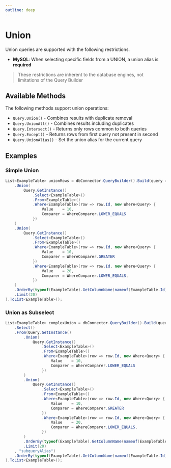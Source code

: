 ```yaml
---
outline: deep
---
```


# Union

Union queries are supported with the following restrictions.

* **MySQL**: When selecting specific fields from a UNION, a union alias is **required**

> These restrictions are inherent to the database engines, not limitations of the Query Builder

## Available Methods
The following methods support union operations:
- `Query.Union()` - Combines results with duplicate removal
- `Query.UnionAll()` - Combines results including duplicates
- `Query.Intersect()` - Returns only rows common to both queries
- `Query.Except()` - Returns rows from first query not present in second
- `Query.UnionAlias()` - Set the union alias for the current query

## Examples

### Simple Union

```csharp
List<ExampleTable> unionRows = dbConnector.QueryBuilder().Build(query => query
    .Union(
        Query.GetInstance()
            .Select<ExampleTable>()
            .From<ExampleTable>()
            .Where<ExampleTable>(row => row.Id, new Where<Query> {
                Value    = 10,
                Comparer = WhereComparer.LOWER_EQUALS
            })
    )
    .Union(
        Query.GetInstance()
            .Select<ExampleTable>()
            .From<ExampleTable>()
            .Where<ExampleTable>(row => row.Id, new Where<Query> {
                Value    = 10,
                Comparer = WhereComparer.GREATER
            })
            .Where<ExampleTable>(row => row.Id, new Where<Query> {
                Value    = 20,
                Comparer = WhereComparer.LOWER_EQUALS,
            })
    )
    .OrderBy(typeof(ExampleTable).GetColumnName(nameof(ExampleTable.Id)))
    .Limit(20)
).ToList<ExampleTable>();
```

### Union as Subselect

```csharp
List<ExampleTable> complexUnion = dbConnector.QueryBuilder().Build(query => query
    .Select()
    .From(Query.GetInstance()
        .Union(
            Query.GetInstance()
                .Select<ExampleTable>()
                .From<ExampleTable>()
                .Where<ExampleTable>(row => row.Id, new Where<Query> {
                    Value    = 10,
                    Comparer = WhereComparer.LOWER_EQUALS
                })
        )
        .Union(
            Query.GetInstance()
                .Select<ExampleTable>()
                .From<ExampleTable>()
                .Where<ExampleTable>(row => row.Id, new Where<Query> {
                    Value    = 10,
                    Comparer = WhereComparer.GREATER
                })
                .Where<ExampleTable>(row => row.Id, new Where<Query> {
                    Value    = 20,
                    Comparer = WhereComparer.LOWER_EQUALS,
                })
        )
        .OrderBy(typeof(ExampleTable).GetColumnName(nameof(ExampleTable.Id)))
        .Limit(20)
    , "subqueryAlias")
    .OrderBy(typeof(ExampleTable).GetColumnName(nameof(ExampleTable.Id)), OrderDirection.DESC)
).ToList<ExampleTable>();
```
